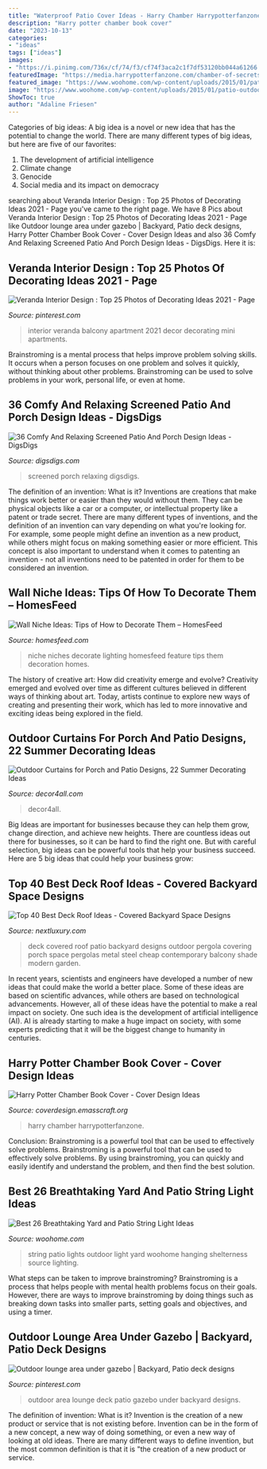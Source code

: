 ```yaml
---
title: "Waterproof Patio Cover Ideas - Harry Chamber Harrypotterfanzone"
description: "Harry potter chamber book cover"
date: "2023-10-13"
categories:
- "ideas"
tags: ["ideas"]
images:
- "https://i.pinimg.com/736x/cf/74/f3/cf74f3aca2c1f7df53120bb044a61266.jpg"
featuredImage: "https://media.harrypotterfanzone.com/chamber-of-secrets-german-cover.jpg"
featured_image: "https://www.woohome.com/wp-content/uploads/2015/01/patio-outdoor-string-lights-woohome-15.jpg"
image: "https://www.woohome.com/wp-content/uploads/2015/01/patio-outdoor-string-lights-woohome-15.jpg"
ShowToc: true
author: "Adaline Friesen"
---
```



Categories of big ideas:
A big idea is a novel or new idea that has the potential to change the world. There are many different types of big ideas, but here are five of our favorites: 
1. The development of artificial intelligence 
2. Climate change 
3. Genocide 
4. Social media and its impact on democracy 

	

		
searching about Veranda Interior Design : Top 25 Photos of Decorating Ideas 2021 - Page you've came to the right page. We have 8 Pics about Veranda Interior Design : Top 25 Photos of Decorating Ideas 2021 - Page like Outdoor lounge area under gazebo | Backyard, Patio deck designs, Harry Potter Chamber Book Cover - Cover Design Ideas and also 36 Comfy And Relaxing Screened Patio And Porch Design Ideas - DigsDigs. Here it is:
		
    
## Veranda Interior Design : Top 25 Photos Of Decorating Ideas 2021 - Page

<img loading=lazy src="https://i.pinimg.com/736x/cf/74/f3/cf74f3aca2c1f7df53120bb044a61266.jpg" onerror="this.onerror=null;this.src='https://tse1.mm.bing.net/th?id=OIP.y-R1hSd_f8sjNOPdlq5j1wHaLJ&amp;pid=15.1';" alt="Veranda Interior Design : Top 25 Photos of Decorating Ideas 2021 - Page">

_Source: pinterest.com_

>interior veranda balcony apartment 2021 decor decorating mini apartments. 

	

Brainstroming is a mental process that helps improve problem solving skills. It occurs when a person focuses on one problem and solves it quickly, without thinking about other problems. Brainstroming can be used to solve problems in your work, personal life, or even at home.

    
## 36 Comfy And Relaxing Screened Patio And Porch Design Ideas - DigsDigs

<img loading=lazy src="https://www.digsdigs.com/photos/comfy-and-relaxing-screened-patio-design-ideas-13.jpg" onerror="this.onerror=null;this.src='https://tse1.mm.bing.net/th?id=OIP.Td3II65TSCj_IlScb6AjQwHaLQ&amp;pid=15.1';" alt="36 Comfy And Relaxing Screened Patio And Porch Design Ideas - DigsDigs">

_Source: digsdigs.com_

>screened porch relaxing digsdigs. 

	

The definition of an invention: What is it?
Inventions are creations that make things work better or easier than they would without them. They can be physical objects like a car or a computer, or intellectual property like a patent or trade secret. There are many different types of inventions, and the definition of an invention can vary depending on what you're looking for. For example, some people might define an invention as a new product, while others might focus on making something easier or more efficient. This concept is also important to understand when it comes to patenting an invention - not all inventions need to be patented in order for them to be considered an invention.

    
## Wall Niche Ideas: Tips Of How To Decorate Them – HomesFeed

<img loading=lazy src="https://homesfeed.com/wp-content/uploads/2015/08/Wall-niches-building-for-displaying-some-artistic-items-with-larger-spot-lighting-technique.jpg" onerror="this.onerror=null;this.src='https://tse3.mm.bing.net/th?id=OIP.PI2dRtJjsI2rlx0I5wkRyQHaJ3&amp;pid=15.1';" alt="Wall Niche Ideas: Tips of How to Decorate Them – HomesFeed">

_Source: homesfeed.com_

>niche niches decorate lighting homesfeed feature tips them decoration homes. 

	

The history of creative art: How did creativity emerge and evolve?
Creativity emerged and evolved over time as different cultures believed in different ways of thinking about art. Today, artists continue to explore new ways of creating and presenting their work, which has led to more innovative and exciting ideas being explored in the field.

    
## Outdoor Curtains For Porch And Patio Designs, 22 Summer Decorating Ideas

<img loading=lazy src="https://decor4all.com/wp-content/uploads/2012/08/outdoor-curtain-fabrics-summer-decorating-ideas-21.jpg" onerror="this.onerror=null;this.src='https://tse4.mm.bing.net/th?id=OIP.3d5kVA8DrKq6Rm5YGNXt1gHaHj&amp;pid=15.1';" alt="Outdoor Curtains for Porch and Patio Designs, 22 Summer Decorating Ideas">

_Source: decor4all.com_

>decor4all. 

	

Big Ideas are important for businesses because they can help them grow, change direction, and achieve new heights. There are countless ideas out there for businesses, so it can be hard to find the right one. But with careful selection, big ideas can be powerful tools that help your business succeed. Here are 5 big ideas that could help your business grow: 

    
## Top 40 Best Deck Roof Ideas - Covered Backyard Space Designs

<img loading=lazy src="http://nextluxury.com/wp-content/uploads/backyard-ideas-for-metal-mesh-steel-deck-roof.jpg" onerror="this.onerror=null;this.src='https://tse2.mm.bing.net/th?id=OIP.CGvaZ6JvZL4UVK_tEcH9qgHaFu&amp;pid=15.1';" alt="Top 40 Best Deck Roof Ideas - Covered Backyard Space Designs">

_Source: nextluxury.com_

>deck covered roof patio backyard designs outdoor pergola covering porch space pergolas metal steel cheap contemporary balcony shade modern garden. 

	

In recent years, scientists and engineers have developed a number of new ideas that could make the world a better place. Some of these ideas are based on scientific advances, while others are based on technological advancements. However, all of these ideas have the potential to make a real impact on society. One such idea is the development of artificial intelligence (AI). AI is already starting to make a huge impact on society, with some experts predicting that it will be the biggest change to humanity in centuries.

    
## Harry Potter Chamber Book Cover - Cover Design Ideas

<img loading=lazy src="https://media.harrypotterfanzone.com/chamber-of-secrets-german-cover.jpg" onerror="this.onerror=null;this.src='https://tse2.mm.bing.net/th?id=OIP.PvDExqau7Hn0qIrwzwYw3QHaLy&amp;pid=15.1';" alt="Harry Potter Chamber Book Cover - Cover Design Ideas">

_Source: coverdesign.emasscraft.org_

>harry chamber harrypotterfanzone. 

	

Conclusion: Brainstroming is a powerful tool that can be used to effectively solve problems.
Brainstroming is a powerful tool that can be used to effectively solve problems. By using brainstroming, you can quickly and easily identify and understand the problem, and then find the best solution.

    
## Best 26 Breathtaking Yard And Patio String Light Ideas

<img loading=lazy src="https://www.woohome.com/wp-content/uploads/2015/01/patio-outdoor-string-lights-woohome-15.jpg" onerror="this.onerror=null;this.src='https://tse3.mm.bing.net/th?id=OIP.nHtJJEm5pr_slPl_sQcwOwHaLH&amp;pid=15.1';" alt="Best 26 Breathtaking Yard and Patio String Light Ideas">

_Source: woohome.com_

>string patio lights outdoor light yard woohome hanging shelterness source lighting. 

	

What steps can be taken to improve brainstroming?
Brainstroming is a process that helps people with mental health problems focus on their goals. However, there are ways to improve brainstroming by doing things such as breaking down tasks into smaller parts, setting goals and objectives, and using a timer.

    
## Outdoor Lounge Area Under Gazebo | Backyard, Patio Deck Designs

<img loading=lazy src="https://i.pinimg.com/736x/2a/59/d2/2a59d2cbd49507acb33e395954af6540.jpg" onerror="this.onerror=null;this.src='https://tse4.mm.bing.net/th?id=OIP.EhJEK6sjQciO98SwnP0uzAHaJ3&amp;pid=15.1';" alt="Outdoor lounge area under gazebo | Backyard, Patio deck designs">

_Source: pinterest.com_

>outdoor area lounge deck patio gazebo under backyard designs. 

	

The definition of invention: What is it?
Invention is the creation of a new product or service that is not existing before. Invention can be in the form of a new concept, a new way of doing something, or even a new way of looking at old ideas. There are many different ways to define invention, but the most common definition is that it is "the creation of a new product or service.

